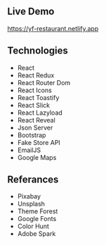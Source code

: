 ## Live Demo

https://yf-restaurant.netlify.app

## Technologies
+ React
+ React Redux
+ React Router Dom
+ React Icons
+ React Toastify
+ React Slick
+ React Lazyload
+ React Reveal
+ Json Server
+ Bootstrap
+ Fake Store API
+ EmailJS
+ Google Maps

## Referances
+ Pixabay
+ Unsplash
+ Theme Forest
+ Google Fonts
+ Color Hunt
+ Adobe Spark
